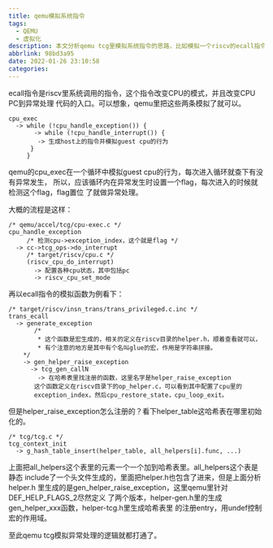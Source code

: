 ```yaml
---
title: qemu模拟系统指令
tags:
  - QEMU
  - 虚拟化
description: 本文分析qemu tcg里模拟系统指令的思路，比如模拟一个riscv的ecall指令。
abbrlink: 98bd3a95
date: 2022-01-26 23:10:58
categories:
---
```


 ecall指令是riscv里系统调用的指令，这个指令改变CPU的模式，并且改变CPU PC到异常处理
 代码的入口。可以想象，qemu里把这些两条模拟了就可以。

```
cpu_exec
  -> while (!cpu_handle_exception()) {
       -> while (!cpu_handle_interrupt()) {
	    -> 生成host上的指令并模拟guest cpu的行为
	  }
     }
```
 qemu的cpu_exec在一个循环中模拟guest cpu的行为，每次进入循环就查下有没有异常发生，
 所以，应该循环内在异常发生时设置一个flag，每次进入的时候就检测这个flag，flag置位
 了就做异常处理。

 大概的流程是这样：
```
/* qemu/accel/tcg/cpu-exec.c */
cpu_handle_exception
     /* 检测cpu->exception_index，这个就是flag */
  -> cc->tcg_ops->do_interrupt
     /* target/riscv/cpu.c */
     (riscv_cpu_do_interrupt)
       -> 配置各种cpu状态，其中包括pc
       -> riscv_cpu_set_mode
```

 再以ecall指令的模拟函数为例看下：
```
/* target/riscv/insn_trans/trans_privileged.c.inc */
trans_ecall
  -> generate_exception
       /*
        * 这个函数是宏生成的，相关的定义在riscv目录的helper.h，顺着查看就可以，
        * 有个注意的地方是其中有个名叫glue的宏，作用是字符串拼接。
	*/
    -> gen_helper_raise_exception
      -> tcg_gen_callN
        -> 在哈希表里找注册的函数，这里名字是helper_raise_exception
	   这个函数定义在riscv目录下的op_helper.c，可以看到其中配置了cpu里的
	   exception_index，然后cpu_restore_state，cpu_loop_exit。
```
 但是helper_raise_exception怎么注册的？看下helper_table这哈希表在哪里初始化的。
```
/* tcg/tcg.c */
tcg_context_init
  -> g_hash_table_insert(helper_table, all_helpers[i].func, ...)
```
 上面把all_helpers这个表里的元素一个一个加到哈希表里。all_helpers这个表是静态
 include了一个头文件生成的，里面把helper.h也包含了进来，但是上面分析helper.h
 里生成的是gen_helper_raise_exception，这里qemu里针对DEF_HELP_FLAGS_2尽然定义
 了两个版本，helper-gen.h里的生成gen_helper_xxx函数，helper-tcg.h里生成哈希表里
 的注册entry，用undef控制宏的作用域。

 至此qemu tcg模拟异常处理的逻辑就都打通了。
